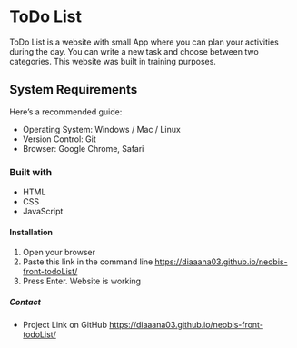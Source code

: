 # ToDo List

ToDo List is a website with small App where you can plan your activities during the day. You can write a new task and choose between two categories. This website was built in training purposes.

## System Requirements

Here’s a recommended guide:

- Operating System: Windows / Mac / Linux
- Version Control: Git
- Browser: Google Chrome, Safari

### Built with

- HTML
- CSS
- JavaScript

#### Installation

1.  Open your browser
2.  Paste this link in the command line https://diaaana03.github.io/neobis-front-todoList/
3.  Press Enter. Website is working

##### Contact

- Project Link on GitHub https://diaaana03.github.io/neobis-front-todoList/
